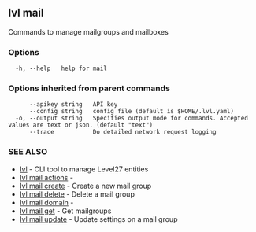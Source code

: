 ## lvl mail

Commands to manage mailgroups and mailboxes

### Options

```
  -h, --help   help for mail
```

### Options inherited from parent commands

```
      --apikey string   API key
      --config string   config file (default is $HOME/.lvl.yaml)
  -o, --output string   Specifies output mode for commands. Accepted values are text or json. (default "text")
      --trace           Do detailed network request logging
```

### SEE ALSO

* [lvl](../lvl.md)	 - CLI tool to manage Level27 entities
* [lvl mail actions](lvl_mail_actions.md)	 - 
* [lvl mail create](lvl_mail_create.md)	 - Create a new mail group
* [lvl mail delete](lvl_mail_delete.md)	 - Delete a mail group
* [lvl mail domain](lvl_mail_domain.md)	 - 
* [lvl mail get](lvl_mail_get.md)	 - Get mailgroups
* [lvl mail update](lvl_mail_update.md)	 - Update settings on a mail group

